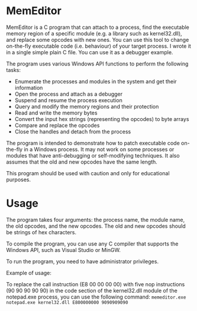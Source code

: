 # MemEditor

MemEditor is a C program that can attach to a process, find the executable memory region of a specific module (e.g. a library such as kernel32.dll), and replace some opcodes with new ones. You can use this tool to change on-the-fly executable code (i.e. behaviour) of your target process. I wrote it in a single simple plain C file.
You can use it as a debugger example.

The program uses various Windows API functions to perform the following tasks:
*  Enumerate the processes and modules in the system and get their information
*  Open the process and attach as a debugger
*  Suspend and resume the process execution
*  Query and modify the memory regions and their protection
*  Read and write the memory bytes
*  Convert the input hex strings (representing the opcodes) to byte arrays
*  Compare and replace the opcodes
*  Close the handles and detach from the process

The program is intended to demonstrate how to patch executable code on-the-fly in a Windows process. It may not work on some processes or modules that have anti-debugging or self-modifying techniques. It also assumes that the old and new opcodes have the same length.

This program should be used with caution and only for educational purposes.

# Usage
The program takes four arguments: the process name, the module name, the old opcodes, and the new opcodes.
The old and new opcodes should be strings of hex characters.

To compile the program, you can use any C compiler that supports the Windows API, such as Visual Studio or MinGW.

To run the program, you need to have administrator privileges.

Example of usage:

To replace the call instruction (E8 00 00 00 00) with five nop instructions (90 90 90 90 90) in the code section of the kernel32.dll module of the notepad.exe process, you can use the following command:
`memeditor.exe notepad.exe kernel32.dll E800000000 9090909090`
